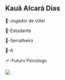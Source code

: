 ## Kauã Alcará Dias

🏐-Jogador de vôlei 

📕-Estudante 

🔨-Serralheiro 

💍-A

🩹-Futuro Psicologo 

![](https://media1.tenor.com/m/wy2zHeWyf2gAAAAd/side-eye-dog-suspicious-look.gif)
